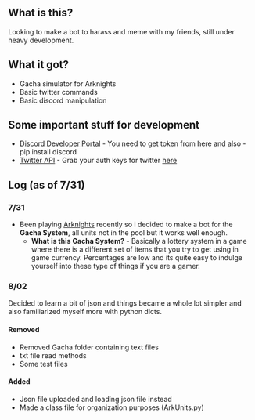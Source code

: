 ## What is this?

Looking to make a bot to harass and meme with my friends, still under heavy development. 

## What it got?

- Gacha simulator for Arknights
- Basic twitter commands
- Basic discord manipulation 

## Some important stuff for development

- [Discord Developer Portal](https://discord.com/developers/applications) - You need to get token from here and also -pip install discord
- [Twitter API](https://www.tweepy.org/) - Grab your auth keys for twitter [here](https://developer.twitter.com/en)

## Log (as of 7/31)

### 7/31

- Been playing [Arknights](https://www.arknights.global/) recently so i decided to make a bot for the **Gacha System**, all units not in the pool but it works well enough. 
  - **What is this Gacha System?** - Basically a lottery system in a game where there is a different set of items that you try to get using in game currency. Percentages are low and its quite easy to indulge yourself into these type of things if you are a gamer.
  
### 8/02

Decided to learn a bit of json and things became a whole lot simpler and also familiarized myself more with python dicts. 

#### Removed
- Removed Gacha folder containing text files 
- txt file read methods
- Some test files
#### Added
- Json file uploaded and loading json file instead
- Made a class file for organization purposes (ArkUnits.py)
